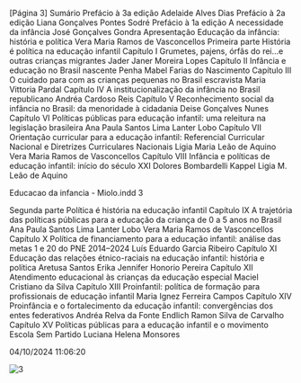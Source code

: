 [Página 3]
Sumário
Prefácio à 3a edição
Adelaide Alves Dias
Prefácio à 2a edição
Liana Gonçalves Pontes Sodré
Prefácio à 1a edição A necessidade da infância
José Gonçalves Gondra
Apresentação Educação da infância: história e política
Vera Maria Ramos de Vasconcellos
Primeira parte
História é política na educação infantil
Capítulo I
Grumetes, pajens, órfãs do rei…e outras crianças migrantes
Jader Janer Moreira Lopes
Capítulo II
Infância e educação no Brasil nascente
Penha Mabel Farias do Nascimento
Capítulo III
O cuidado para com as crianças pequenas no Brasil escravista
Maria Vittoria Pardal
Capítulo IV
A institucionalização da infância no Brasil republicano
Andréa Cardoso Reis
Capítulo V
Reconhecimento social da infância no Brasil:
da menoridade à cidadania
Deise Gonçalves Nunes
Capítulo VI
Políticas públicas para educação infantil:
uma releitura na legislação brasileira
Ana Paula Santos Lima Lanter Lobo
Capítulo VII
Orientação curricular para a educação infantil:
Referencial Curricular Nacional e Diretrizes Curriculares Nacionais
Ligia Maria Leão de Aquino
Vera Maria Ramos de Vasconcellos
Capítulo VIII
Infância e políticas de educação infantil:
início do século XXI
Dolores Bombardelli Kappel
Ligia M. Leão de Aquino

Educacao da infancia - Miolo.indd 3

Segunda parte
Política é história na educação infantil
Capítulo IX
A trajetória das políticas públicas para a educação
da criança de 0 a 5 anos no Brasil
Ana Paula Santos Lima Lanter Lobo
Vera Maria Ramos de Vasconcellos
Capítulo X
Política de financiamento para a educação infantil:
análise das metas 1 e 20 do PNE 2014–2024
Luís Eduardo Garcia Ribeiro
Capítulo XI
Educação das relações étnico-raciais na educação infantil:
história e política
Aretusa Santos
Erika Jennifer Honorio Pereira
Capítulo XII
Atendimento educacional às crianças da educação especial
Maciel Cristiano da Silva
Capítulo XIII
Proinfantil:
política de formação para profissionais de educação infantil
Maria Ignez Ferreira Campos
Capítulo XIV
Proinfância e o fortalecimento da educação infantil:
convergências dos entes federativos
Andréa Relva da Fonte Endlich
Ramon Silva de Carvalho
Capítulo XV
Políticas públicas para a educação infantil
e o movimento Escola Sem Partido
Luciana Helena Monsores

04/10/2024 11:06:20

![3](./img/page_3-01.jpg)
